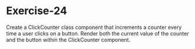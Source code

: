# Exercise-24

Create a ClickCounter class component that increments a counter every time a user clicks on a button. Render both the current value of the counter and the button within the ClickCounter component.
